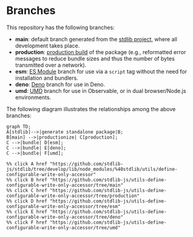 <!--

@license Apache-2.0

Copyright (c) 2022 The Stdlib Authors.

Licensed under the Apache License, Version 2.0 (the "License");
you may not use this file except in compliance with the License.
You may obtain a copy of the License at

    http://www.apache.org/licenses/LICENSE-2.0

Unless required by applicable law or agreed to in writing, software
distributed under the License is distributed on an "AS IS" BASIS,
WITHOUT WARRANTIES OR CONDITIONS OF ANY KIND, either express or implied.
See the License for the specific language governing permissions and
limitations under the License.

-->

# Branches

This repository has the following branches:

-   **main**: default branch generated from the [stdlib project][stdlib-url], where all development takes place.
-   **production**: [production build][production-url] of the package (e.g., reformatted error messages to reduce bundle sizes and thus the number of bytes transmitted over a network).
-   **esm**: [ES Module][esm-url] branch for use via a `script` tag without the need for installation and bundlers.
-   **deno**: [Deno][deno-url] branch for use in Deno.
-   **umd**: [UMD][umd-url] branch for use in Observable, or in dual browser/Node.js environments.

The following diagram illustrates the relationships among the above branches:

```mermaid
graph TD;
A[stdlib]-->|generate standalone package|B;
B[main] -->|productionize| C[production];
C -->|bundle| D[esm];
C -->|bundle| E[deno];
C -->|bundle| F[umd];

%% click A href "https://github.com/stdlib-js/stdlib/tree/develop/lib/node_modules/%40stdlib/utils/define-configurable-write-only-accessor"
%% click B href "https://github.com/stdlib-js/utils-define-configurable-write-only-accessor/tree/main"
%% click C href "https://github.com/stdlib-js/utils-define-configurable-write-only-accessor/tree/production"
%% click D href "https://github.com/stdlib-js/utils-define-configurable-write-only-accessor/tree/esm"
%% click E href "https://github.com/stdlib-js/utils-define-configurable-write-only-accessor/tree/deno"
%% click F href "https://github.com/stdlib-js/utils-define-configurable-write-only-accessor/tree/umd"
```

[stdlib-url]: https://github.com/stdlib-js/stdlib/tree/develop/lib/node_modules/%40stdlib/utils/define-configurable-write-only-accessor
[production-url]: https://github.com/stdlib-js/utils-define-configurable-write-only-accessor/tree/production
[deno-url]: https://github.com/stdlib-js/utils-define-configurable-write-only-accessor/tree/deno
[umd-url]: https://github.com/stdlib-js/utils-define-configurable-write-only-accessor/tree/umd
[esm-url]: https://github.com/stdlib-js/utils-define-configurable-write-only-accessor/tree/esm